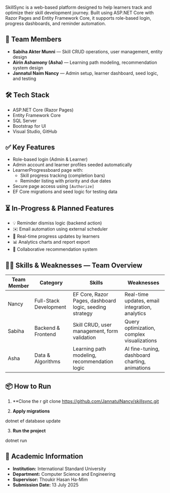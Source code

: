 SkillSync is a web-based platform designed to help learners track and optimize their skill development journey. Built using ASP.NET Core with Razor Pages and Entity Framework Core, it supports role-based login, progress dashboards, and reminder automation.

## 👥 Team Members

- **Sabiha Akter Munni** — Skill CRUD operations, user management, entity design  
- **Airin Ashamony (Asha)** — Learning path modeling, recommendation system design  
- **Jannatul Naim Nancy** — Admin setup, learner dashboard, seed logic, and testing  

## 🛠️ Tech Stack

- ASP.NET Core (Razor Pages)  
- Entity Framework Core  
- SQL Server  
- Bootstrap for UI  
- Visual Studio, GitHub

## ✅ Key Features

- Role-based login (Admin & Learner)
- Admin account and learner profiles seeded automatically
- LearnerProgressboard page with:
  - Skill progress tracking (completion bars)
  - Reminder listing with priority and due dates
- Secure page access using `[Authorize]`
- EF Core migrations and seed logic for testing data

## ⏳ In-Progress & Planned Features

- 💡 Reminder dismiss logic (backend action)  
- ✉️ Email automation using external scheduler  
- 🔄 Real-time progress updates by learners  
- 📊 Analytics charts and report export  
- 🎯 Collaborative recommendation system  

## 👩‍💻 Skills & Weaknesses — Team Overview

| Team Member | Category               | Skills                                                   | Weaknesses                                      |
|-------------|------------------------|-----------------------------------------------------------|-------------------------------------------------|
| Nancy       | Full-Stack Development | EF Core, Razor Pages, dashboard logic, seeding strategy   | Real-time updates, email integration, analytics |
| Sabiha      | Backend & Frontend     | Skill CRUD, user management, form validation              | Query optimization, complex visualizations      |
| Asha        | Data & Algorithms      | Learning path modeling, recommendation logic              | AI fine-tuning, dashboard charting, animations  |

## 📦 How to Run

1. **Clone the r
git clone https://github.com/JannatulNancy/skillsync.git

3. **Apply migrations**  


dotnet ef database update

3. **Run the project**  


dotnet run

## 🏫 Academic Information

- **Institution:** International Standard University  
- **Department:** Computer Science and Engineering  
- **Supervisor:** Thoukir Hasan Ha-Mim  
- **Submission Date:** 13 July 2025  

